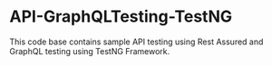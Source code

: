 # API-GraphQLTesting-TestNG
This code base contains sample API testing using Rest Assured and GraphQL testing using TestNG Framework.

